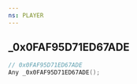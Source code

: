 ```yaml
---
ns: PLAYER
---
```

## _0x0FAF95D71ED67ADE

```c
// 0x0FAF95D71ED67ADE
Any _0x0FAF95D71ED67ADE();
```

